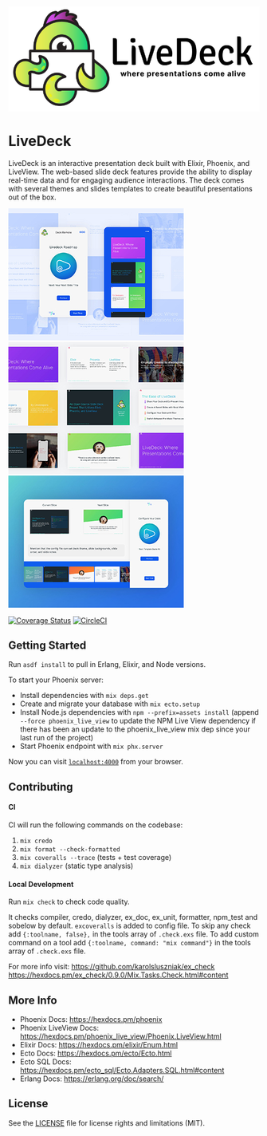 ![alt text](assets/static/images/live-deck-logo-full.svg?raw=true=300x "Live Deck Logo")

# LiveDeck
LiveDeck is an interactive presentation deck built with Elixir, Phoenix, and LiveView. The web-based slide deck features provide the ability to display real-time data and for engaging audience interactions. The deck comes with several themes and slides templates to create beautiful presentations out of the box.

![alt text](assets/static/images/live-deck-sample-1.jpg?raw=true=250x "Live Deck Remote")
![alt text](assets/static/images/live-deck-sample-2.jpg?raw=true=250x "Live Deck Default Slide Theme")
![alt text](assets/static/images/live-deck-sample-3.jpg?raw=true=250x "Live Deck Presenter Mode")

[![Coverage Status](https://coveralls.io/repos/github/gaslight/live_deck/badge.svg)](https://coveralls.io/github/gaslight/live_deck)
[![CircleCI](https://circleci.com/gh/gaslight/live_deck.svg?style=svg)](https://circleci.com/gh/gaslight/live_deck)

## Getting Started

Run `asdf install` to pull in Erlang, Elixir, and Node versions.

To start your Phoenix server:

  * Install dependencies with `mix deps.get`
  * Create and migrate your database with `mix ecto.setup`
  * Install Node.js dependencies with `npm --prefix=assets install` (append `--force phoenix_live_view` to update the NPM Live View dependency if there has been an update to the phoenix_live_view mix dep since your last run of the project)
  * Start Phoenix endpoint with `mix phx.server`

Now you can visit [`localhost:4000`](http://localhost:4000) from your browser.

## Contributing

#### CI

CI will run the following commands on the codebase:

1. `mix credo`
2. `mix format --check-formatted`
3. `mix coveralls --trace` (tests + test coverage)
4. `mix dialyzer` (static type analysis)

#### Local Development

Run `mix check` to check code quality.

It checks compiler, credo, dialyzer, ex_doc, ex_unit, formatter, npm_test and sobelow by default. `excoveralls` is added to config file. To skip any check add `{:toolname, false},` in the tools array of `.check.exs` file. To add custom command on a tool add `{:toolname, command: "mix command"}` in the tools array of `.check.exs` file.

For more info visit:
https://github.com/karolsluszniak/ex_check
https://hexdocs.pm/ex_check/0.9.0/Mix.Tasks.Check.html#content

## More Info

  * Phoenix Docs: https://hexdocs.pm/phoenix
  * Phoenix LiveView Docs: https://hexdocs.pm/phoenix_live_view/Phoenix.LiveView.html
  * Elixir Docs: https://hexdocs.pm/elixir/Enum.html
  * Ecto Docs: https://hexdocs.pm/ecto/Ecto.html
  * Ecto SQL Docs: https://hexdocs.pm/ecto_sql/Ecto.Adapters.SQL.html#content
  * Erlang Docs: https://erlang.org/doc/search/

## License
See the [LICENSE](/LICENSE.md) file for license rights and limitations (MIT).
